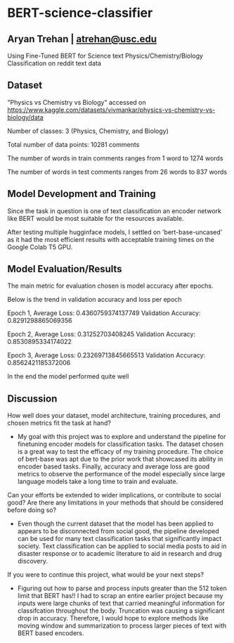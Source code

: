 # BERT-science-classifier
## Aryan Trehan | atrehan@usc.edu

Using Fine-Tuned BERT for Science text Physics/Chemistry/Biology Classification on reddit text data

## Dataset

"Physics vs Chemistry vs Biology" accessed on https://www.kaggle.com/datasets/vivmankar/physics-vs-chemistry-vs-biology/data

Number of classes: 3 (Physics, Chemistry, and Biology)

Total number of data points: 10281 comments

The number of words in train comments ranges from 1 word to 1274 words

The number of words in test comments ranges from 26 words to 837 words

## Model Development and Training

Since the task in question is one of text classification an encoder network like BERT would be most suitable for the resources available. 

After testing multiple hugginface models, I settled on 'bert-base-uncased' as it had the most efficient results with acceptable training times on the Google Colab T5 GPU.

## Model Evaluation/Results

The main metric for evaluation chosen is model accuracy after epochs.

Below is the trend in validation accuracy and loss per epoch

Epoch 1, Average Loss: 0.4360759374137749
Validation Accuracy: 0.8291298865069356

Epoch 2, Average Loss: 0.31252703408245
Validation Accuracy: 0.8530895334174022

Epoch 3, Average Loss: 0.23269713845665513
Validation Accuracy: 0.8562421185372006

In the end the model performed quite well

## Discussion

How well does your dataset, model architecture, training procedures, and chosen metrics fit the task at hand? 
- My goal with this project was to explore and understand the pipeline for finetuning encoder models for classification tasks. The dataset chosen is a great way to test the efficacy of my training procedure. The choice of bert-base was apt due to the prior work that showcased its ability in encoder based tasks. Finally, accuracy and average loss are good metrics to observe the performance of the model especially since large language models take a long time to train and evaluate.

Can your efforts be extended to wider implications, or contribute to social good? Are there any limitations in your methods that should be considered before doing so?
- Even though the current dataset that the model has been applied to appears to be disconnected from social good, the pipeline developed can be used for many text classification tasks that significantly impact society. Text classification can be applied to social media posts to aid in disaster response or to academic literature to aid in research and drug discovery.

If you were to continue this project, what would be your next steps?
- Figuring out how to parse and process inputs greater than the 512 token limit that BERT has!! I had to scrap an entire earlier project because my inputs were large chunks of text that carried meaningful information for classifcation throughout the body. Truncation was causing a significant drop in accuracy. Therefore, I would hope to explore methods like moving window and summarization to process larger pieces of text with BERT based encoders. 

